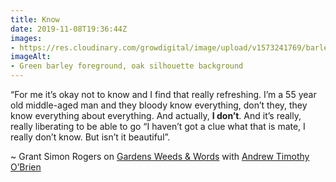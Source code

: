 ```yaml
---
title: Know
date: 2019-11-08T19:36:44Z
images:
- https://res.cloudinary.com/growdigital/image/upload/v1573241769/barley-34420693210.jpg
imageAlt:
- Green barley foreground, oak silhouette background
---
```


“For me it’s okay not to know and I find that really refreshing. I’m a 55 year old middle-aged man and they bloody know everything, don’t they, they know everything about everything. And actually, **I don’t**. And it’s really, really liberating to be able to go “I haven’t got a clue what that is mate, I really don’t know. But isn’t it beautiful”.  

~ Grant Simon Rogers on [Gardens Weeds & Words](https://www.gardensweedsandwords.com/gwwblog/gww-podcast-s02e02-grant-simon-rogers) with [Andrew Timothy O’Brien](https://twitter.com/andrewtimothyOB)
